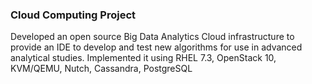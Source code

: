 ### Cloud Computing Project ###

Developed an open source Big Data Analytics Cloud infrastructure to provide an IDE to develop and test new algorithms for use in advanced analytical studies. Implemented it using RHEL 7.3, OpenStack 10, KVM/QEMU, Nutch, Cassandra, PostgreSQL

